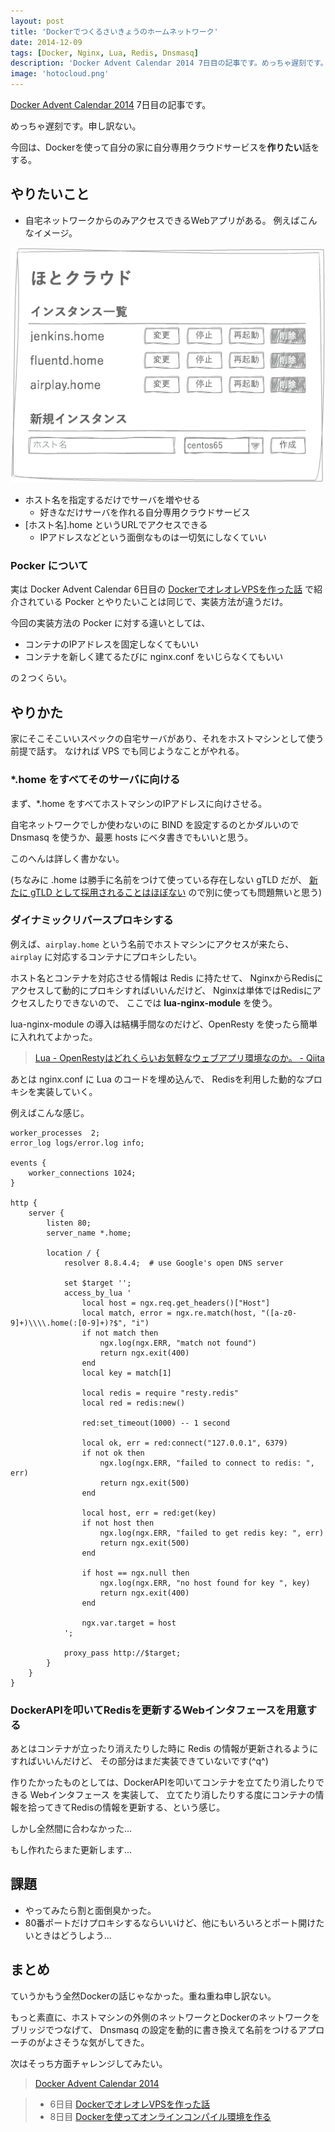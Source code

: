 ```yaml
---
layout: post
title: 'Dockerでつくるさいきょうのホームネットワーク'
date: 2014-12-09
tags: [Docker, Nginx, Lua, Redis, Dnsmasq]
description: 'Docker Advent Calendar 2014 7日目の記事です。めっちゃ遅刻です。申し訳ない。'
image: 'hotocloud.png'
---
```


[Docker Advent Calendar 2014](http://qiita.com/advent-calendar/2014/docker)
7日目の記事です。

めっちゃ遅刻です。申し訳ない。

今回は、Dockerを使って自分の家に自分専用クラウドサービスを**作りたい**話をする。

## やりたいこと
- 自宅ネットワークからのみアクセスできるWebアプリがある。
例えばこんなイメージ。

![イメージ](/images/hotocloud.png)

- ホスト名を指定するだけでサーバを増やせる
  - 好きなだけサーバを作れる自分専用クラウドサービス
- [ホスト名].home というURLでアクセスできる
  - IPアドレスなどという面倒なものは一切気にしなくていい


### Pocker について
実は Docker Advent Calendar 6日目の
[DockerでオレオレVPSを作った話](http://papix.hatenablog.com/entry/2014/12/06/235150)
で紹介されている Pocker とやりたいことは同じで、実装方法が違うだけ。

今回の実装方法の Pocker に対する違いとしては、

- コンテナのIPアドレスを固定しなくてもいい
- コンテナを新しく建てるたびに nginx.conf をいじらなくてもいい

の２つくらい。

## やりかた
家にそこそこいいスペックの自宅サーバがあり、それをホストマシンとして使う前提で話す。
なければ VPS でも同じようなことがやれる。

### \*.home をすべてそのサーバに向ける
まず、\*.home をすべてホストマシンのIPアドレスに向けさせる。

自宅ネットワークでしか使わないのに BIND を設定するのとかダルいので
Dnsmasq を使うか、最悪 hosts にベタ書きでもいいと思う。

このへんは詳しく書かない。

(ちなみに .home は勝手に名前をつけて使っている存在しない gTLD だが、
[新たに gTLD として採用されることはほぼない](http://internet.watch.impress.co.jp/docs/event/20131204_626241.html)
ので別に使っても問題無いと思う)

### ダイナミックリバースプロキシする
例えば、`airplay.home` という名前でホストマシンにアクセスが来たら、
`airplay` に対応するコンテナにプロキシしたい。

ホスト名とコンテナを対応させる情報は Redis に持たせて、
NginxからRedisにアクセスして動的にプロキシすればいいんだけど、
Nginxは単体ではRedisにアクセスしたりできないので、
ここでは **lua-nginx-module** を使う。

lua-nginx-module の導入は結構手間なのだけど、OpenResty を使ったら簡単に入れれてよかった。

> [Lua - OpenRestyはどれくらいお気軽なウェブアプリ環境なのか。 - Qiita](http://qiita.com/mah0x211/items/8870d7d1063f3d754076)

あとは nginx.conf に Lua のコードを埋め込んで、
Redisを利用した動的なプロキシを実装していく。

例えばこんな感じ。

```
worker_processes  2;
error_log logs/error.log info;

events {
    worker_connections 1024;
}

http {
    server {
        listen 80;
        server_name *.home;

        location / {
            resolver 8.8.4.4;  # use Google's open DNS server

            set $target '';
            access_by_lua '
                local host = ngx.req.get_headers()["Host"]
                local match, error = ngx.re.match(host, "([a-z0-9]+)\\\\.home(:[0-9]+)?$", "i")
                if not match then
                    ngx.log(ngx.ERR, "match not found")
                    return ngx.exit(400)
                end
                local key = match[1]

                local redis = require "resty.redis"
                local red = redis:new()

                red:set_timeout(1000) -- 1 second

                local ok, err = red:connect("127.0.0.1", 6379)
                if not ok then
                    ngx.log(ngx.ERR, "failed to connect to redis: ", err)
                    return ngx.exit(500)
                end

                local host, err = red:get(key)
                if not host then
                    ngx.log(ngx.ERR, "failed to get redis key: ", err)
                    return ngx.exit(500)
                end

                if host == ngx.null then
                    ngx.log(ngx.ERR, "no host found for key ", key)
                    return ngx.exit(400)
                end

                ngx.var.target = host
            ';

            proxy_pass http://$target;
        }
    }
}
```

### DockerAPIを叩いてRedisを更新するWebインタフェースを用意する
あとはコンテナが立ったり消えたりした時に
Redis の情報が更新されるようにすればいいんだけど、
その部分はまだ実装できていないです(^q^)

作りたかったものとしては、DockerAPIを叩いてコンテナを立てたり消したりできる Webインタフェース を実装して、
立てたり消したりする度にコンテナの情報を拾ってきてRedisの情報を更新する、という感じ。

しかし全然間に合わなかった...

もし作れたらまた更新します...

## 課題
- やってみたら割と面倒臭かった。
- 80番ポートだけプロキシするならいいけど、他にもいろいろとポート開けたいときはどうしよう...

## まとめ
ていうかもう全然Dockerの話じゃなかった。重ね重ね申し訳ない。

もっと素直に、ホストマシンの外側のネットワークとDockerのネットワークをブリッジでつなげて、
Dnsmasq の設定を動的に書き換えて名前をつけるアプローチのがよさそうな気がしてきた。

次はそっち方面チャレンジしてみたい。

> [Docker Advent Calendar 2014](http://qiita.com/advent-calendar/2014/docker)

> - 6日目 [DockerでオレオレVPSを作った話](http://papix.hatenablog.com/entry/2014/12/06/235150)
> - 8日目 [Dockerを使ってオンラインコンパイル環境を作る](http://qiita.com/h2so5/items/69aee973898252b39e76)
